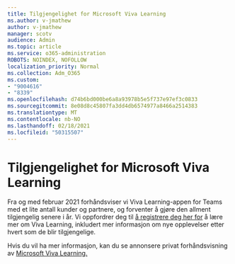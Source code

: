 ```yaml
---
title: Tilgjengelighet for Microsoft Viva Learning
ms.author: v-jmathew
author: v-jmathew
manager: scotv
audience: Admin
ms.topic: article
ms.service: o365-administration
ROBOTS: NOINDEX, NOFOLLOW
localization_priority: Normal
ms.collection: Adm_O365
ms.custom:
- "9004616"
- "8339"
ms.openlocfilehash: d74b6bd000be6a8a93978b5e5f737e97ef3c0833
ms.sourcegitcommit: 8e08d8c45807fa3dd4db6574977a8466a2514383
ms.translationtype: MT
ms.contentlocale: nb-NO
ms.lasthandoff: 02/18/2021
ms.locfileid: "50315507"
---
```

# <a name="microsoft-viva-learning-availability"></a>Tilgjengelighet for Microsoft Viva Learning

Fra og med februar 2021 forhåndsviser vi Viva Learning-appen for Teams med et lite antall kunder og partnere, og forventer å gjøre den allment tilgjengelig senere i år. Vi oppfordrer deg til [å registrere deg her for](https://aka.ms/VivaLearningSignup) å lære mer om Viva Learning, inkludert mer informasjon om nye opplevelser etter hvert som de blir tilgjengelige.

Hvis du vil ha mer informasjon, kan du se annonsere privat forhåndsvisning av [Microsoft Viva Learning.](https://techcommunity.microsoft.com/t5/microsoft-viva-blog/announcing-microsoft-viva-learning-private-preview/ba-p/2107023)
